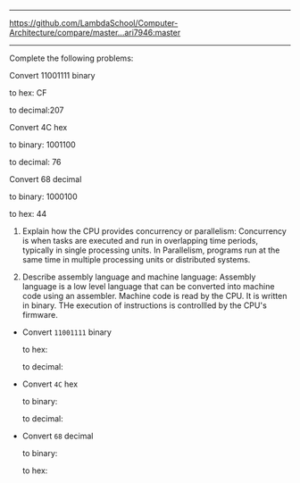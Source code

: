 **********

https://github.com/LambdaSchool/Computer-Architecture/compare/master...ari7946:master

**********

Complete the following problems:

Convert 11001111 binary

to hex: CF

to decimal:207

Convert 4C hex

to binary: 1001100

to decimal: 76

Convert 68 decimal

to binary: 1000100

to hex: 44


<!-- Answers to the Short Answer Essay Questions go here -->

1. Explain how the CPU provides concurrency or parallelism:
Concurrency is when tasks are executed and run in overlapping time periods, typically in single processing units. In Parallelism, programs run at the same time in multiple processing units or distributed systems.

2. Describe assembly language and machine language:
Assembly language is a low level language that can be converted into machine code using an assembler. Machine code is read by the CPU. It is written in binary. THe execution of instructions is controllled by the CPU's firmware.

* Convert `11001111` binary

    to hex:

    to decimal:


* Convert `4C` hex

    to binary:

    to decimal:


* Convert `68` decimal

    to binary:

    to hex: